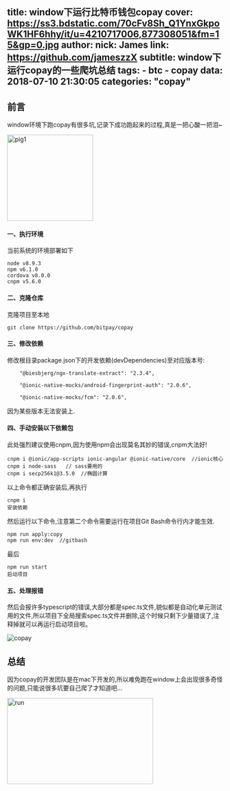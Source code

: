 title: window下运行比特币钱包copay
cover: https://ss3.bdstatic.com/70cFv8Sh_Q1YnxGkpoWK1HF6hhy/it/u=4210717006,877308051&fm=15&gp=0.jpg
author: 
  nick: James
  link: https://github.com/jameszzX
subtitle: window下运行copay的一些爬坑总结
tags:
     - btc
     - copay
data: 2018-07-10 21:30:05
categories: "copay"
---
## 前言
window环境下跑copay有很多坑,记录下成功跑起来的过程,真是一把心酸一把泪~

<img src="https://timgsa.baidu.com/timg?image&quality=80&size=b9999_10000&sec=1525862111333&di=f79ee5b566b2e2049bc645ca7e6bf394&imgtype=0&src=http%3A%2F%2Fimg2.jiemian.com%2F101%2Foriginal%2F20170930%2F150676527189819600_a580xH.jpg" width = "200" height = "200" alt="pig1"/>

#### 一、执行环境
当前系统的环境部署如下

```
node v8.9.3
npm v6.1.0
cordova v8.0.0
cnpm v5.6.0
```

#### 二、克隆仓库 
克隆项目至本地

`git clone https://github.com/bitpay/copay `

#### 三、修改依赖
修改根目录package.json下的开发依赖(devDependencies)至对应版本号:

```
    "@biesbjerg/ngx-translate-extract": "2.3.4",
    
    "@ionic-native-mocks/android-fingerprint-auth": "2.0.6",
    
    "@ionic-native-mocks/fcm": "2.0.6",
```

因为某些版本无法安装上.

#### 四、手动安装以下依赖包
此处强烈建议使用cnpm,因为使用npm会出现莫名其妙的错误,cnpm大法好!
```
cnpm i @ionic/app-scripts ionic-angular @ionic-native/core  //ionic核心
cnpm i node-sass   // sass要用的
cnpm i secp256k1@3.5.0  //椭圆计算
```
以上命令都正确安装后,再执行
```
cnpm i
安装依赖
```

然后运行以下命令,注意第二个命令需要运行在项目Git Bash命令行内才能生效.
```
npm run apply:copy
npm run env:dev  //gitbash
```
最后
```
npm run start
启动项目
```

#### 五、处理报错

然后会报许多typescript的错误,大部分都是spec.ts文件,貌似都是自动化单元测试用的文件,所以项目下全局搜索spec.ts文件并删除,这个时候只剩下少量错误了,注释掉就可以再运行启动项目啦。

![copay](http://p8i3gdhi6.bkt.clouddn.com/copay-ok.png)

总结
---
因为copay的开发团队是在mac下开发的,所以难免跑在window上会出现很多奇怪的问题,只能说很多坑要自己爬了才知道吧...

<img src="https://timgsa.baidu.com/timg?image&quality=80&size=b9999_10000&sec=1531225707084&di=de973c6dd025537192703d2629f5da34&imgtype=0&src=http%3A%2F%2F5b0988e595225.cdn.sohucs.com%2Fimages%2F20171113%2F7e8f2c8766604e2e871d1ae7969f24d2.gif" width = "340" height = "200" alt="run"/>